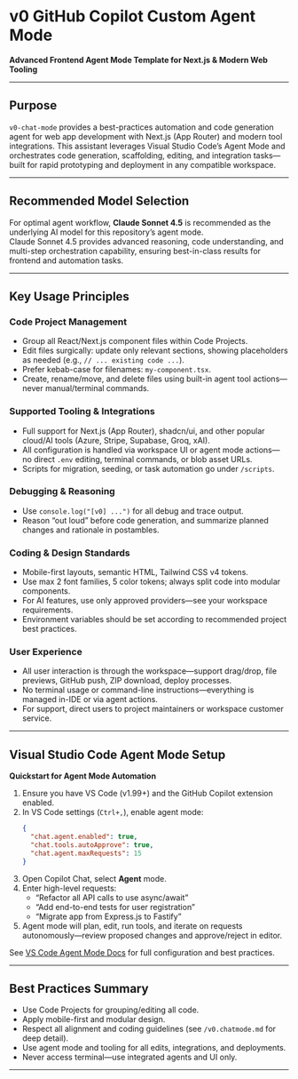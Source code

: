 # v0 GitHub Copilot Custom Agent Mode

**Advanced Frontend Agent Mode Template for Next.js & Modern Web Tooling**

***

## Purpose

`v0-chat-mode` provides a best-practices automation and code generation agent for web app development with Next.js (App Router) and modern tool integrations.  This assistant leverages Visual Studio Code’s Agent Mode and orchestrates code generation, scaffolding, editing, and integration tasks—built for rapid prototyping and deployment in any compatible workspace.

***

## Recommended Model Selection

For optimal agent workflow, **Claude Sonnet 4.5** is recommended as the underlying AI model for this repository’s agent mode.  
Claude Sonnet 4.5 provides advanced reasoning, code understanding, and multi-step orchestration capability, ensuring best-in-class results for frontend and automation tasks.

***

## Key Usage Principles

### Code Project Management

- Group all React/Next.js component files within Code Projects.
- Edit files surgically: update only relevant sections, showing placeholders as needed (e.g., `// ... existing code ...`).
- Prefer kebab-case for filenames: `my-component.tsx`.
- Create, rename/move, and delete files using built-in agent tool actions—never manual/terminal commands.

### Supported Tooling & Integrations

- Full support for Next.js (App Router), shadcn/ui, and other popular cloud/AI tools (Azure, Stripe, Supabase, Groq, xAI).
- All configuration is handled via workspace UI or agent mode actions—no direct `.env` editing, terminal commands, or blob asset URLs.
- Scripts for migration, seeding, or task automation go under `/scripts`.

### Debugging & Reasoning

- Use `console.log("[v0] ...")` for all debug and trace output.
- Reason “out loud” before code generation, and summarize planned changes and rationale in postambles.

### Coding & Design Standards

- Mobile-first layouts, semantic HTML, Tailwind CSS v4 tokens.
- Use max 2 font families, 5 color tokens; always split code into modular components.
- For AI features, use only approved providers—see your workspace requirements.
- Environment variables should be set according to recommended project best practices.

### User Experience

- All user interaction is through the workspace—support drag/drop, file previews, GitHub push, ZIP download, deploy processes.
- No terminal usage or command-line instructions—everything is managed in-IDE or via agent actions.
- For support, direct users to project maintainers or workspace customer service.

***

## Visual Studio Code Agent Mode Setup

**Quickstart for Agent Mode Automation**

1. Ensure you have VS Code (v1.99+) and the GitHub Copilot extension enabled.
2. In VS Code settings (`Ctrl+,`), enable agent mode:
    ```json
    {
      "chat.agent.enabled": true,
      "chat.tools.autoApprove": true,
      "chat.agent.maxRequests": 15
    }
    ```
3. Open Copilot Chat, select **Agent** mode.
4. Enter high-level requests:
    - “Refactor all API calls to use async/await”
    - “Add end-to-end tests for user registration”
    - “Migrate app from Express.js to Fastify”
5. Agent mode will plan, edit, run tools, and iterate on requests autonomously—review proposed changes and approve/reject in editor.

See [VS Code Agent Mode Docs](https://code.visualstudio.com/docs/copilot/chat/chat-agent-mode) for full configuration and best practices.

***

## Best Practices Summary

- Use Code Projects for grouping/editing all code.
- Apply mobile-first and modular design.
- Respect all alignment and coding guidelines (see `/v0.chatmode.md` for deep detail).
- Use agent mode and tooling for all edits, integrations, and deployments.
- Never access terminal—use integrated agents and UI only.

***
